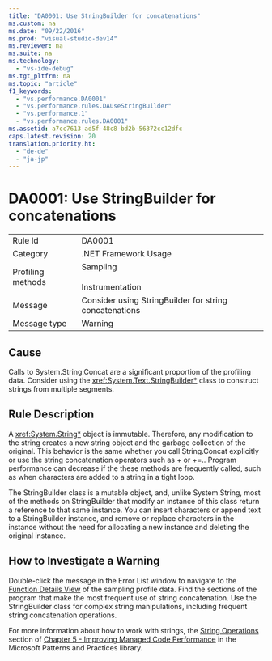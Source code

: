 ```yaml
---
title: "DA0001: Use StringBuilder for concatenations"
ms.custom: na
ms.date: "09/22/2016"
ms.prod: "visual-studio-dev14"
ms.reviewer: na
ms.suite: na
ms.technology: 
  - "vs-ide-debug"
ms.tgt_pltfrm: na
ms.topic: "article"
f1_keywords: 
  - "vs.performance.DA0001"
  - "vs.performance.rules.DAUseStringBuilder"
  - "vs.performance.1"
  - "vs.performance.rules.DA0001"
ms.assetid: a7cc7613-ad5f-48c8-bd2b-56372cc12dfc
caps.latest.revision: 20
translation.priority.ht: 
  - "de-de"
  - "ja-jp"
---
```

# DA0001: Use StringBuilder for concatenations
|||  
|-|-|  
|Rule Id|DA0001|  
|Category|.NET Framework Usage|  
|Profiling methods|Sampling<br /><br /> Instrumentation|  
|Message|Consider using StringBuilder for string concatenations|  
|Message type|Warning|  
  
## Cause  
 Calls to System.String.Concat are a significant proportion of the profiling data. Consider using the <xref:System.Text.StringBuilder*> class to construct strings from multiple segments.  
  
## Rule Description  
 A <xref:System.String*> object is immutable. Therefore, any modification to the string creates a new string object and the garbage collection of the original. This behavior is the same whether you call String.Concat explicitly or use the string concatenation operators such as + or +=.. Program performance can decrease if the these methods are frequently called, such as when characters are added to a string in a tight loop.  
  
 The StringBuilder class is a mutable object, and, unlike System.String, most of the methods on StringBuilder that modify an instance of this class return a reference to that same instance. You can insert characters or append text to a StringBuilder instance, and remove or replace characters in the instance without the need for allocating a new instance and deleting the original instance.  
  
## How to Investigate a Warning  
 Double-click the message in the Error List window to navigate to the [Function Details View](../vs140/function-details-view.md) of the sampling profile data. Find the sections of the program that make the most frequent use of string concatenation. Use the StringBuilder class for complex string manipulations, including frequent string concatenation operations.  
  
 For more information about how to work with strings, the [String Operations](http://go.microsoft.com/fwlink/?LinkId=177816) section of [Chapter 5 - Improving Managed Code Performance](http://go.microsoft.com/fwlink/?LinkId=177817) in the Microsoft Patterns and Practices library.